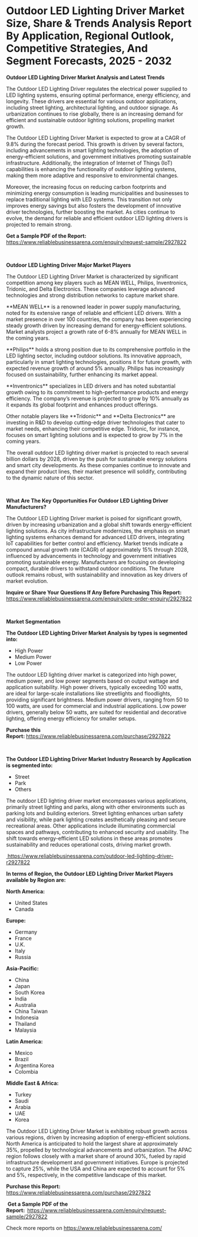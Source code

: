 <p><h1>Outdoor LED Lighting Driver Market Size, Share & Trends Analysis Report By Application, Regional Outlook, Competitive Strategies, And Segment Forecasts, 2025 - 2032</h1></p><p><strong>Outdoor LED Lighting Driver Market Analysis and Latest Trends</strong></p>
<p><p>The Outdoor LED Lighting Driver regulates the electrical power supplied to LED lighting systems, ensuring optimal performance, energy efficiency, and longevity. These drivers are essential for various outdoor applications, including street lighting, architectural lighting, and outdoor signage. As urbanization continues to rise globally, there is an increasing demand for efficient and sustainable outdoor lighting solutions, propelling market growth.</p><p>The Outdoor LED Lighting Driver Market is expected to grow at a CAGR of 9.8% during the forecast period. This growth is driven by several factors, including advancements in smart lighting technologies, the adoption of energy-efficient solutions, and government initiatives promoting sustainable infrastructure. Additionally, the integration of Internet of Things (IoT) capabilities is enhancing the functionality of outdoor lighting systems, making them more adaptive and responsive to environmental changes. </p><p>Moreover, the increasing focus on reducing carbon footprints and minimizing energy consumption is leading municipalities and businesses to replace traditional lighting with LED systems. This transition not only improves energy savings but also fosters the development of innovative driver technologies, further boosting the market. As cities continue to evolve, the demand for reliable and efficient outdoor LED lighting drivers is projected to remain strong.</p></p>
<p><strong>Get a Sample PDF of the Report:&nbsp;</strong> <a href="https://www.reliablebusinessarena.com/enquiry/request-sample/2927822?utm_campaign=2221&utm_medium=2&utm_source=Github&utm_content=ia&utm_term=12032025&utm_id=outdoor-led-lighting-driver">https://www.reliablebusinessarena.com/enquiry/request-sample/2927822</a></p>
<p>&nbsp;</p>
<p><strong>Outdoor LED Lighting Driver Major Market Players</strong></p>
<p><p>The Outdoor LED Lighting Driver Market is characterized by significant competition among key players such as MEAN WELL, Philips, Inventronics, Tridonic, and Delta Electronics. These companies leverage advanced technologies and strong distribution networks to capture market share.</p><p>**MEAN WELL** is a renowned leader in power supply manufacturing, noted for its extensive range of reliable and efficient LED drivers. With a market presence in over 100 countries, the company has been experiencing steady growth driven by increasing demand for energy-efficient solutions. Market analysts project a growth rate of 6-8% annually for MEAN WELL in the coming years.</p><p>**Philips** holds a strong position due to its comprehensive portfolio in the LED lighting sector, including outdoor solutions. Its innovative approach, particularly in smart lighting technologies, positions it for future growth, with expected revenue growth of around 5% annually. Philips has increasingly focused on sustainability, further enhancing its market appeal.</p><p>**Inventronics** specializes in LED drivers and has noted substantial growth owing to its commitment to high-performance products and energy efficiency. The company’s revenue is projected to grow by 10% annually as it expands its global footprint and enhances product offerings.</p><p>Other notable players like **Tridonic** and **Delta Electronics** are investing in R&D to develop cutting-edge driver technologies that cater to market needs, enhancing their competitive edge. Tridonic, for instance, focuses on smart lighting solutions and is expected to grow by 7% in the coming years.</p><p>The overall outdoor LED lighting driver market is projected to reach several billion dollars by 2028, driven by the push for sustainable energy solutions and smart city developments. As these companies continue to innovate and expand their product lines, their market presence will solidify, contributing to the dynamic nature of this sector.</p></p>
<p>&nbsp;</p>
<p><strong>What Are The Key Opportunities For Outdoor LED Lighting Driver Manufacturers?</strong></p>
<p><p>The Outdoor LED Lighting Driver market is poised for significant growth, driven by increasing urbanization and a global shift towards energy-efficient lighting solutions. As city infrastructure modernizes, the emphasis on smart lighting systems enhances demand for advanced LED drivers, integrating IoT capabilities for better control and efficiency. Market trends indicate a compound annual growth rate (CAGR) of approximately 15% through 2028, influenced by advancements in technology and government initiatives promoting sustainable energy. Manufacturers are focusing on developing compact, durable drivers to withstand outdoor conditions. The future outlook remains robust, with sustainability and innovation as key drivers of market evolution.</p></p>
<p><strong>Inquire or Share Your Questions If Any Before Purchasing This Report:</strong> <a href="https://www.reliablebusinessarena.com/enquiry/pre-order-enquiry/2927822?utm_campaign=2221&utm_medium=2&utm_source=Github&utm_content=ia&utm_term=12032025&utm_id=outdoor-led-lighting-driver">https://www.reliablebusinessarena.com/enquiry/pre-order-enquiry/2927822</a></p>
<p>&nbsp;</p>
<p><strong>Market Segmentation</strong></p>
<p><strong>The Outdoor LED Lighting Driver Market Analysis by types is segmented into:</strong></p>
<p><ul><li>High Power</li><li>Medium Power</li><li>Low Power</li></ul></p>
<p><p>The outdoor LED lighting driver market is categorized into high power, medium power, and low power segments based on output wattage and application suitability. High power drivers, typically exceeding 100 watts, are ideal for large-scale installations like streetlights and floodlights, providing significant brightness. Medium power drivers, ranging from 50 to 100 watts, are used for commercial and industrial applications. Low power drivers, generally below 50 watts, are suited for residential and decorative lighting, offering energy efficiency for smaller setups.</p></p>
<p><strong>Purchase this Report:&nbsp;</strong><a href="https://www.reliablebusinessarena.com/purchase/2927822?utm_campaign=2221&utm_medium=2&utm_source=Github&utm_content=ia&utm_term=12032025&utm_id=outdoor-led-lighting-driver">https://www.reliablebusinessarena.com/purchase/2927822</a></p>
<p>&nbsp;</p>
<p><strong>The Outdoor LED Lighting Driver Market Industry Research by Application is segmented into:</strong></p>
<p><ul><li>Street</li><li>Park</li><li>Others</li></ul></p>
<p><p>The outdoor LED lighting driver market encompasses various applications, primarily street lighting and parks, along with other environments such as parking lots and building exteriors. Street lighting enhances urban safety and visibility, while park lighting creates aesthetically pleasing and secure recreational areas. Other applications include illuminating commercial spaces and pathways, contributing to enhanced security and usability. The shift towards energy-efficient LED solutions in these areas promotes sustainability and reduces operational costs, driving market growth.</p></p>
<p><a href="https://www.reliablebusinessarena.com/outdoor-led-lighting-driver-r2927822?utm_campaign=2221&utm_medium=2&utm_source=Github&utm_content=ia&utm_term=12032025&utm_id=outdoor-led-lighting-driver">&nbsp;https://www.reliablebusinessarena.com/outdoor-led-lighting-driver-r2927822</a></p>
<p><strong>In terms of Region, the Outdoor LED Lighting Driver Market Players available by Region are:</strong></p>
<p>
    <p> <strong> North America: </strong>
        <ul>
            <li>United States</li>
            <li>Canada</li>
        </ul>
        </p> 
    <p> <strong> Europe: </strong>
        <ul>
            <li>Germany</li>
            <li>France</li>
            <li>U.K.</li>
            <li>Italy</li>
            <li>Russia</li>
        </ul>
        </p> 
    <p> <strong> Asia-Pacific: </strong>
        <ul>
            <li>China</li>
            <li>Japan</li>
            <li>South Korea</li>
            <li>India</li>
            <li>Australia</li>
            <li>China Taiwan</li>
            <li>Indonesia</li>
            <li>Thailand</li>
            <li>Malaysia</li>
        </ul>
        </p> 
    <p> <strong> Latin America: </strong>
        <ul>
            <li>Mexico</li>
            <li>Brazil</li>
            <li>Argentina Korea</li>
            <li>Colombia</li>
        </ul>
        </p> 
    <p> <strong> Middle East & Africa: </strong>
        <ul>
            <li>Turkey</li>
            <li>Saudi</li>
            <li>Arabia</li>
            <li>UAE</li>
            <li>Korea</li>
        </ul>
    </p>
    </p>
<p><p>The Outdoor LED Lighting Driver Market is exhibiting robust growth across various regions, driven by increasing adoption of energy-efficient solutions. North America is anticipated to hold the largest share at approximately 35%, propelled by technological advancements and urbanization. The APAC region follows closely with a market share of around 30%, fueled by rapid infrastructure development and government initiatives. Europe is projected to capture 25%, while the USA and China are expected to account for 5% and 5%, respectively, in the competitive landscape of this market.</p></p>
<p><strong>Purchase this Report: </strong><a href="https://www.reliablebusinessarena.com/purchase/2927822?utm_campaign=2221&utm_medium=2&utm_source=Github&utm_content=ia&utm_term=12032025&utm_id=outdoor-led-lighting-driver">https://www.reliablebusinessarena.com/purchase/2927822</a></p>
<p>&nbsp;<strong>Get a Sample PDF of the Report:&nbsp;&nbsp;</strong><a href="https://www.reliablebusinessarena.com/enquiry/request-sample/2927822?utm_campaign=2221&utm_medium=2&utm_source=Github&utm_content=ia&utm_term=12032025&utm_id=outdoor-led-lighting-driver">https://www.reliablebusinessarena.com/enquiry/request-sample/2927822</a></p>
<p><strong></strong></p>
<p>Check more reports on <a href="https://www.reliablebusinessarena.com/?utm_campaign=2221&utm_medium=2&utm_source=Github&utm_content=ia&utm_term=12032025&utm_id=outdoor-led-lighting-driver">https://www.reliablebusinessarena.com/</a></p>